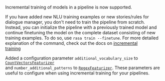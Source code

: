 Incremental training of models in a pipeline is now supported.

If you have added new NLU training examples or new stories/rules for  
dialogue manager, you don't need to train the pipeline from scratch.
Instead, you can initialize the pipeline with a previously trained model
and continue finetuning the model on the complete dataset consisting of
new training examples. To do so, use `rasa train --finetune`. For more
detailed explanation of the command, check out the docs on [incremental  
training](./command-line-interface.mdx#incremental-training)

Added a configuration parameter `additional_vocabulary_size` to  
[`CountVectorsFeaturizer`](./components.mdx#countvectorsfeaturizer)  
and `number_additional_patterns` to [`RegexFeaturizer`](./components.mdx#regexfeaturizer).
These parameters are useful to configure when using incremental training for your pipelines.